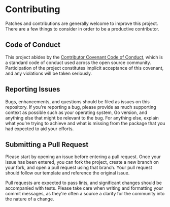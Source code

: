# Contributing

Patches and contributions are generally welcome to improve this project. There are a few things to consider in order to be a productive contributor.

## Code of Conduct

This project abides by the [Contributor Covenant Code of Conduct](./CODE_OF_CONDUCT.md), which is a standard code of conduct used across the open source community. Participation of the project constitutes implicit acceptance of this covenant, and any violations will be taken seriously.

## Reporting Issues

Bugs, enhancements, and questions should be filed as issues on this repository. If you're reporting a bug, please provide as much supporting context as possible such as your operating system, Go version, and anything else that might be relevant to the bug. For anything else, explain what you're trying to achieve and what is missing from the package that you had expected to aid your efforts.

## Submitting a Pull Request

Please start by opening an issue before entering a pull request. Once your issue has been entered, you can fork the project, create a new branch on your fork, and open a pull request using that branch. Your pull request should follow our template and reference the original issue.

Pull requests are expected to pass lints, and significant changes should be accompanied with tests. Please take care when writing and formatting your commit messages, as they're often a source a clarity for the community into the nature of a change.
